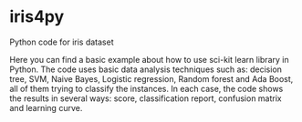 # iris4py
Python code for iris dataset

Here you can find a basic example about how to use sci-kit learn library in Python. The code uses basic data analysis 
techniques such as: decision tree, SVM, Naive Bayes, Logistic regression, Random forest and Ada Boost, all of them trying
to classify the instances. In each case, the code shows the results in several ways: score, classification report, 
confusion matrix and learning curve.
